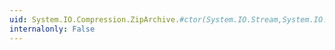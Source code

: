 ```yaml
---
uid: System.IO.Compression.ZipArchive.#ctor(System.IO.Stream,System.IO.Compression.ZipArchiveMode)
internalonly: False
---
```

